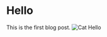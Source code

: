 # Hello

This is the first blog post.
![Cat Hello](https://giphy.com/embed/cwQCUhKible5mGrtMO/video)
